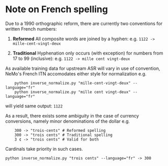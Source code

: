 # Note on French spelling

Due to a 1990 orthographic reform, there are currently two conventions for written French numbers:

1. **Reformed** All composite words are joined by a hyphen: 
e.g. `1122 -> mille-cent-vingt-deux`

2. **Traditional** Hyphenation only occurs (with exception) for numbers from 17 to 99 (inclusive):
e.g. `1122 -> mille cent vingt-deux`

As available training data for upstream ASR will vary in use of convention, NeMo's French ITN accomodates either style for normalization e.g.

```
	python inverse_normalize.py "mille-cent-vingt-deux" --language="fr"  
	python inverse_normalize.py "mille cent vingt-deux" --language="fr"
```
will yield same output: `1122`

As a result, there exists some ambiguity in the case of currency conversions, namely minor denominations of the dollar e.g.

```
	300 -> "trois-cents" # Reformed spelling
	300 -> "trois cents" # Traditional spelling
	3 ¢ -> "trois cents" # Valid for both
```

Cardinals take priority in such cases. 

```
python inverse_normalize.py "trois cents" --language="fr" -> 300
``` 
